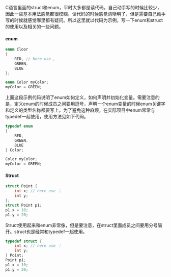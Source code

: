 C语言里面的struct和enum，平时大多都是读代码，自己动手写的时候比较少，因此一些基本用法感觉都很模糊，读代码的时候感觉清晰明了，但是需要自己动手写的时候就感觉哪里都有疑问。所以这里就以代码为示例，写一下enum和struct的使用以及相关的一些问题。

#### enum
```c
enum Cloor
{
    RED, // here use ,
    GREEN,
    BLUE
};

enum Color myColor;
myColor = GREEN;
```
上面这段示例代码说明了enum如何定义，如何声明并初始化变量。需要注意的是，定义enum的时候成员之间要用逗号，声明一个enum变量的时候enum关键字和定义的类型名称都要写上。为了避免这种麻烦，在实际项目中enum常常与typedef一起使用，使用方法见如下代码。

```c
typedef enum
{
    RED, 
    GREEN,
    BLUE
} Color;

Color myColor;
myColor = GREEN;
```

#### Struct
```c
struct Point {
    int x; // here use ；
    int y;
};
struct Point p1;
p1.x = 10;
p1.y = 20;
```
Struct使用起来和enum非常像，但是要注意，在struct里面成员之间要用分号隔开。struct也是经常和typedef一起使用。
```c
typedef struct {
    int x; // here use ；
    int y;
} Point;
Point p1;
p1.x = 10;
p1.y = 20;
```